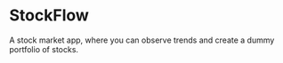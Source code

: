 # StockFlow
A stock market app, where you can observe trends and create a dummy portfolio of stocks.
